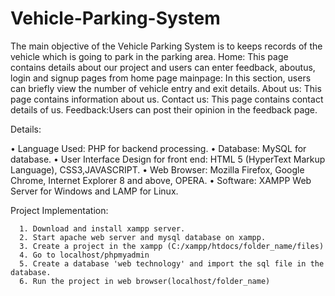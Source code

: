 # Vehicle-Parking-System


The main objective of the Vehicle Parking  System is to keeps records of the vehicle which is going to park in the parking area.
Home: This page contains details about our project and users can enter feedback, aboutus, login and signup pages from home page
mainpage: In this section, users can briefly view the number of vehicle entry and exit details.
About us: This page contains information about us.
Contact us: This page contains contact details of us.
Feedback:Users can post their opinion in the feedback page.

Details:

•	Language Used: PHP for backend processing.
•	Database: MySQL for database.
•	User Interface Design for front end:  HTML 5 (HyperText Markup Language), CSS3,JAVASCRIPT.
•	Web Browser: Mozilla Firefox, Google Chrome, Internet Explorer 8 and above, OPERA.
•	Software: XAMPP Web Server for Windows and LAMP for Linux.


Project Implementation:

      1. Download and install xampp server.
      2. Start apache web server and mysql database on xampp.
      3. Create a project in the xampp (C:/xampp/htdocs/folder_name/files)
      4. Go to localhost/phpmyadmin
      5. Create a database 'web technology' and import the sql file in the database.
      6. Run the project in web browser(localhost/folder_name)


